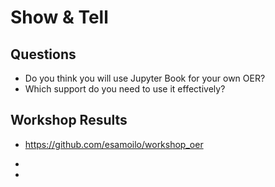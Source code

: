 # Show & Tell

## Questions
- Do you think you will use Jupyter Book for your own OER?
- Which support do you need to use it effectively?

## Workshop Results
- https://github.com/esamoilo/workshop_oer
- 

- 
